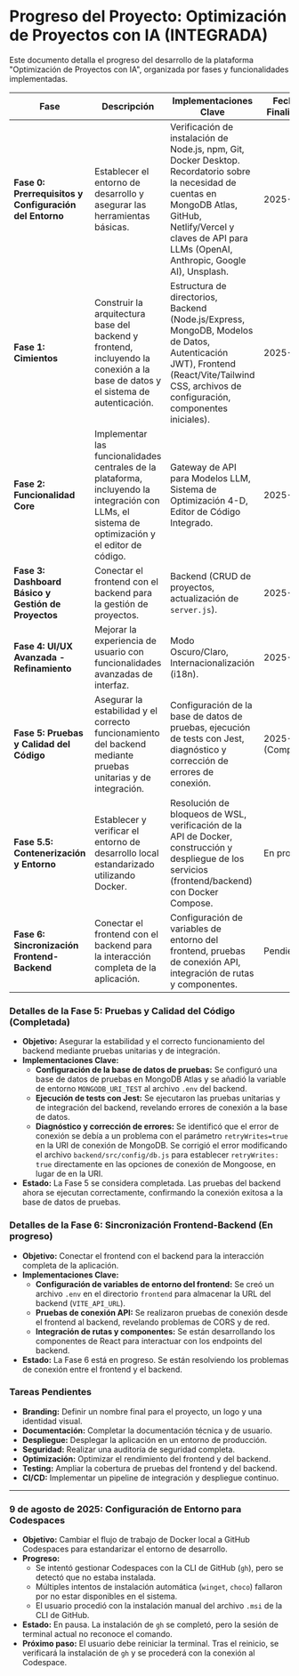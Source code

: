 # Progreso del Proyecto: Optimización de Proyectos con IA (INTEGRADA)

Este documento detalla el progreso del desarrollo de la plataforma "Optimización de Proyectos con IA", organizada por fases y funcionalidades implementadas.

| Fase | Descripción | Implementaciones Clave | Fecha de Finalización |
|---|---|---|---|
| **Fase 0: Prerrequisitos y Configuración del Entorno** | Establecer el entorno de desarrollo y asegurar las herramientas básicas. | Verificación de instalación de Node.js, npm, Git, Docker Desktop. Recordatorio sobre la necesidad de cuentas en MongoDB Atlas, GitHub, Netlify/Vercel y claves de API para LLMs (OpenAI, Anthropic, Google AI), Unsplash. | 2025-07-27 |
| **Fase 1: Cimientos** | Construir la arquitectura base del backend y frontend, incluyendo la conexión a la base de datos y el sistema de autenticación. | Estructura de directorios, Backend (Node.js/Express, MongoDB, Modelos de Datos, Autenticación JWT), Frontend (React/Vite/Tailwind CSS, archivos de configuración, componentes iniciales). | 2025-07-27 |
| **Fase 2: Funcionalidad Core** | Implementar las funcionalidades centrales de la plataforma, incluyendo la integración con LLMs, el sistema de optimización y el editor de código. | Gateway de API para Modelos LLM, Sistema de Optimización 4-D, Editor de Código Integrado. | 2025-07-27 |
| **Fase 3: Dashboard Básico y Gestión de Proyectos** | Conectar el frontend con el backend para la gestión de proyectos. | Backend (CRUD de proyectos, actualización de `server.js`). | 2025-07-27 |
| **Fase 4: UI/UX Avanzada - Refinamiento** | Mejorar la experiencia de usuario con funcionalidades avanzadas de interfaz. | Modo Oscuro/Claro, Internacionalización (i18n). | 2025-07-28 |
| **Fase 5: Pruebas y Calidad del Código** | Asegurar la estabilidad y el correcto funcionamiento del backend mediante pruebas unitarias y de integración. | Configuración de la base de datos de pruebas, ejecución de tests con Jest, diagnóstico y corrección de errores de conexión. | 2025-08-05 (Completada) |
| **Fase 5.5: Contenerización y Entorno** | Establecer y verificar el entorno de desarrollo local estandarizado utilizando Docker. | Resolución de bloqueos de WSL, verificación de la API de Docker, construcción y despliegue de los servicios (frontend/backend) con Docker Compose. | En progreso |
| **Fase 6: Sincronización Frontend-Backend** | Conectar el frontend con el backend para la interacción completa de la aplicación. | Configuración de variables de entorno del frontend, pruebas de conexión API, integración de rutas y componentes. | Pendiente |


### Detalles de la Fase 5: Pruebas y Calidad del Código (Completada)

- **Objetivo:** Asegurar la estabilidad y el correcto funcionamiento del backend mediante pruebas unitarias y de integración.
- **Implementaciones Clave:**
    - **Configuración de la base de datos de pruebas:** Se configuró una base de datos de pruebas en MongoDB Atlas y se añadió la variable de entorno `MONGODB_URI_TEST` al archivo `.env` del backend.
    - **Ejecución de tests con Jest:** Se ejecutaron las pruebas unitarias y de integración del backend, revelando errores de conexión a la base de datos.
    - **Diagnóstico y corrección de errores:** Se identificó que el error de conexión se debía a un problema con el parámetro `retryWrites=true` en la URI de conexión de MongoDB. Se corrigió el error modificando el archivo `backend/src/config/db.js` para establecer `retryWrites: true` directamente en las opciones de conexión de Mongoose, en lugar de en la URI.
- **Estado:** La Fase 5 se considera completada. Las pruebas del backend ahora se ejecutan correctamente, confirmando la conexión exitosa a la base de datos de pruebas.

### Detalles de la Fase 6: Sincronización Frontend-Backend (En progreso)

- **Objetivo:** Conectar el frontend con el backend para la interacción completa de la aplicación.
- **Implementaciones Clave:**
    - **Configuración de variables de entorno del frontend:** Se creó un archivo `.env` en el directorio `frontend` para almacenar la URL del backend (`VITE_API_URL`).
    - **Pruebas de conexión API:** Se realizaron pruebas de conexión desde el frontend al backend, revelando problemas de CORS y de red.
    - **Integración de rutas y componentes:** Se están desarrollando los componentes de React para interactuar con los endpoints del backend.
- **Estado:** La Fase 6 está en progreso. Se están resolviendo los problemas de conexión entre el frontend y el backend.

### Tareas Pendientes

- **Branding:** Definir un nombre final para el proyecto, un logo y una identidad visual.
- **Documentación:** Completar la documentación técnica y de usuario.
- **Despliegue:** Desplegar la aplicación en un entorno de producción.
- **Seguridad:** Realizar una auditoría de seguridad completa.
- **Optimización:** Optimizar el rendimiento del frontend y del backend.
- **Testing:** Ampliar la cobertura de pruebas del frontend y del backend.
- **CI/CD:** Implementar un pipeline de integración y despliegue continuo.

---

### 9 de agosto de 2025: Configuración de Entorno para Codespaces

- **Objetivo:** Cambiar el flujo de trabajo de Docker local a GitHub Codespaces para estandarizar el entorno de desarrollo.
- **Progreso:**
    - Se intentó gestionar Codespaces con la CLI de GitHub (`gh`), pero se detectó que no estaba instalada.
    - Múltiples intentos de instalación automática (`winget`, `choco`) fallaron por no estar disponibles en el sistema.
    - El usuario procedió con la instalación manual del archivo `.msi` de la CLI de GitHub.
- **Estado:** En pausa. La instalación de `gh` se completó, pero la sesión de terminal actual no reconoce el comando.
- **Próximo paso:** El usuario debe reiniciar la terminal. Tras el reinicio, se verificará la instalación de `gh` y se procederá con la conexión al Codespace.

